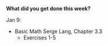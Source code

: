 **What did you get done this week?**

Jan 9: 
 - Basic Math Serge Lang, Chapter 3.3
     - Exercises 1-5 

